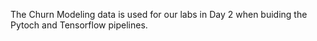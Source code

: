 The Churn Modeling data is used for our labs in Day 2 when buiding the Pytoch and Tensorflow pipelines.
